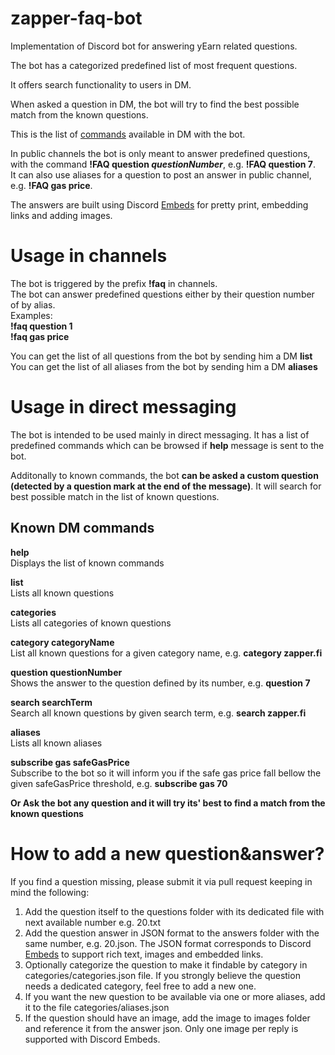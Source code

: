 # zapper-faq-bot
Implementation of Discord bot for answering yEarn related questions.  

The bot has a categorized predefined list of most frequent questions.  
    
It offers search functionality to users in DM.  

When asked a question in DM, the bot will try to find the best possible match from the known questions.  

This is the list of [commands](#known-dm-commands) available in DM with the bot.

In public channels the bot is only meant to answer predefined questions, with the command **!FAQ question *questionNumber***, e.g. **!FAQ question 7**.  
It can also use aliases for a question to post an answer in public channel, e.g. **!FAQ gas price**.    

The answers are built using Discord [Embeds](https://discordjs.guide/popular-topics/embeds.html) for pretty print, embedding links and adding images.

# Usage in channels
The bot is triggered by the prefix **!faq** in channels.  
The bot can answer predefined questions either by their question number of by alias.  
Examples:  
**!faq question 1**  
**!faq gas price**  

You can get the list of all questions from the bot by sending him a DM **list**
You can get the list of all aliases from the bot by sending him a DM **aliases**

# Usage in direct messaging

The bot is intended to be used mainly in direct messaging.
It has a list of predefined commands which can be browsed if **help** message is sent to the bot.

Additonally to known commands, the bot **can be asked a custom question (detected by a question mark at the end of the message)**. It will search for best possible match in the list of known questions.

## Known DM commands

**help**  
Displays the list of known commands


**list**  
Lists all known questions

**categories**  
Lists all categories of known questions

**category categoryName**  
List all known questions for a given category name, e.g. **category zapper.fi**

**question questionNumber**  
Shows the answer to the question defined by its number, e.g. **question 7**

**search searchTerm**  
Search all known questions by given search term, e.g. **search zapper.fi**

**aliases**  
Lists all known aliases

**subscribe gas safeGasPrice**  
Subscribe to the bot so it will inform you if the safe gas price fall bellow the given safeGasPrice threshold, e.g. **subscribe gas 70**

**Or Ask the bot any question and it will try its' best to find a match from the known questions**
  

# How to add a new question&answer?
If you find a question missing, please submit it via pull request keeping in mind the following:

1. Add the question itself to the questions folder with its dedicated file with next available number e.g. 20.txt  
2. Add the question answer in JSON format to the answers folder with the same number, e.g. 20.json. The JSON format corresponds to Discord [Embeds](https://discordjs.guide/popular-topics/embeds.html) to support rich text, images and embedded links.  
3. Optionally categorize the question to make it findable by category in categories/categories.json file. If you strongly believe the question needs a dedicated category, feel free to add a new one.  
4. If you want the new question to be available via one or more aliases, add it to the file categories/aliases.json  
5. If the question should have an image, add the image to images folder and reference it from the answer json. Only one image per reply is supported with Discord Embeds.
